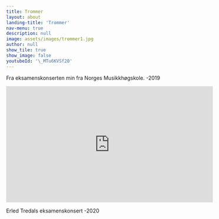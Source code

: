 ```yaml
---
title: Trommer
layout: about
landing-title: 'Trommer'
nav-menu: true
description: null
image: assets/images/trommer1.jpg
author: null
show_tile: true
show_image: false
youtubeId: '\_MTu6KVSf20'
---
```


Fra eksamenskonserten min fra Norges Musikkhøgskole. -2019

<iframe width="560" height="315" src="https://www.youtube.com/watch?v=xykuH1Dbrf8&t=19s" frameborder="0" allowfullscreen></iframe>

Erled Tredals eksamenskonsert -2020
